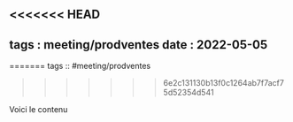 <<<<<<< HEAD
---
tags : meeting/prodventes
date : 2022-05-05
---
=======
tags :: #meeting/prodventes

>>>>>>> 6e2c131130b13f0c1264ab7f7acf75d52354d541

Voici le contenu 